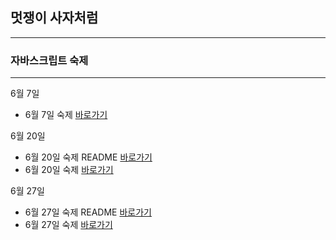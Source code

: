 ## 멋쟁이 사자처럼

---

### 자바스크립트 숙제

---

6월 7일

- 6월 7일 숙제 [바로가기](homework.js)

6월 20일

- 6월 20일 숙제 README [바로가기](mission01/naver_login/README.md)
- 6월 20일 숙제 [바로가기](mission01/naver_login/js/main.js)

6월 27일

- 6월 27일 숙제 README [바로가기](poster/client/)
- 6월 27일 숙제 [바로가기](poster/client/js/main.js)
